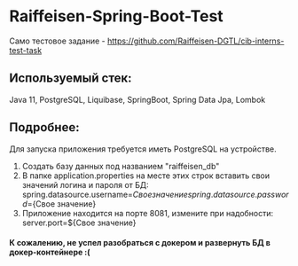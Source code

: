 # Raiffeisen-Spring-Boot-Test

Само тестовое задание - https://github.com/Raiffeisen-DGTL/cib-interns-test-task

## Используемый стек:
Java 11, PostgreSQL, Liquibase, SpringBoot, Spring Data Jpa, Lombok

## Подробнее:
Для запуска приложения требуется иметь PostgreSQL на устройстве.
1. Создать базу данных под названием "raiffeisen_db"
2. В папке application.properties на месте этих строк вставить свои значений логина и пароля от БД:
   spring.datasource.username=${Свое значение}
   spring.datasource.password=${Свое значение}
3. Приложение находится на порте 8081, измените при надобности:
   server.port=${Свое значение}
   
#### К сожалению, не успел разобраться с докером и развернуть БД в докер-контейнере :(
